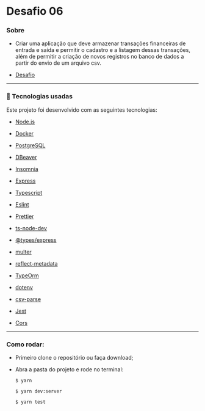 # Desafio 06
### Sobre
- Criar uma aplicação que deve armazenar transações financeiras de entrada e saída e permitir o cadastro e a listagem dessas transações, além de permitir a criação de novos registros no banco de dados a partir do envio de um arquivo csv.

- [Desafio](https://github.com/Rocketseat/gostack-template-typeorm-upload)

---

### :rocket: Tecnologias usadas
Este projeto foi desenvolvido com as seguintes tecnologias:
- [Node.js](https://nodejs.org/en/)
- [Docker](https://www.docker.com/)
- [PostgreSQL](https://www.postgresql.org/)
- [DBeaver](https://dbeaver.io/)
- [Insomnia](https://insomnia.rest/)

- [Express](https://expressjs.com/pt-br/)
- [Typescript](https://www.typescriptlang.org/)
- [Eslint](https://eslint.org/)
- [Prettier](https://prettier.io/)
- [ts-node-dev](https://www.npmjs.com/package/ts-node-dev)
- [@types/express](https://www.npmjs.com/package/@types/express)
- [multer](https://www.npmjs.com/package/multer)
- [reflect-metadata](https://www.npmjs.com/package/reflect-metadata)
- [TypeOrm](https://typeorm.io/)
- [dotenv](https://www.npmjs.com/package/dotenv)
- [csv-parse](https://www.npmjs.com/package/csv-parse)
- [Jest](https://www.npmjs.com/package/jest)
- [Cors](https://developer.mozilla.org/pt-BR/docs/Web/HTTP/Controle_Acesso_CORS)

---

### Como rodar:

- Primeiro clone o repositório ou faça download;
- Abra a pasta do projeto e rode no terminal:

  `$ yarn`

  `$ yarn dev:server`

  `$ yarn test`

